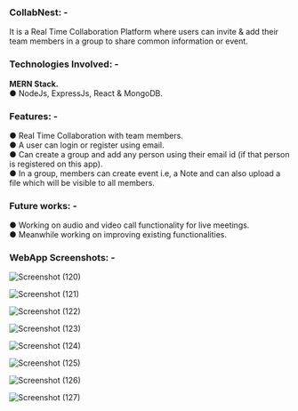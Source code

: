 <h3><b>CollabNest: -</b></h3>
It is a Real Time Collaboration Platform where users can invite & add their team members in a group to share common information or event.<br/>

<h3><b>Technologies Involved: -</b></h3>
<b>MERN Stack.</b><br/>
●	NodeJs, ExpressJs, React & MongoDB.<br/>

<h3><b>Features: -</b></h3>
●	Real Time Collaboration with team members.<br/>
●	A user can login or register using email.<br/>
●	Can create a group and add any person using their email id (if that person is registered on this app).<br/>
●	In a group, members can create event i.e, a Note and can also upload a file which will be visible to all members.<br/>

<h3><b>Future works: -</b></h3>
●	Working on audio and video call functionality for live meetings.<br/>
●	Meanwhile working on improving existing functionalities.<br/>

<h3><b>WebApp Screenshots: -</b></h3>

![Screenshot (120)](https://github.com/user-attachments/assets/a62dc3c4-ea52-4a86-82c4-952839adeb67)

![Screenshot (121)](https://github.com/user-attachments/assets/228f3104-85d7-4e0a-88ba-2542d02915e2)

![Screenshot (122)](https://github.com/user-attachments/assets/164752d0-f352-4588-8023-9ce78842fde6)

![Screenshot (123)](https://github.com/user-attachments/assets/4c7ab03e-6662-4dff-8d11-85b848a0d81d)

![Screenshot (124)](https://github.com/user-attachments/assets/507e6d60-1356-4adc-bfba-813e89721493)

![Screenshot (125)](https://github.com/user-attachments/assets/bbc26261-b836-42f2-96f0-3f8fe6702a7c)

![Screenshot (126)](https://github.com/user-attachments/assets/ee86ae65-3a2d-40b0-9b1c-0c4615977947)

![Screenshot (127)](https://github.com/user-attachments/assets/876f70c2-f15e-43e2-98a4-f365d21e7184)

